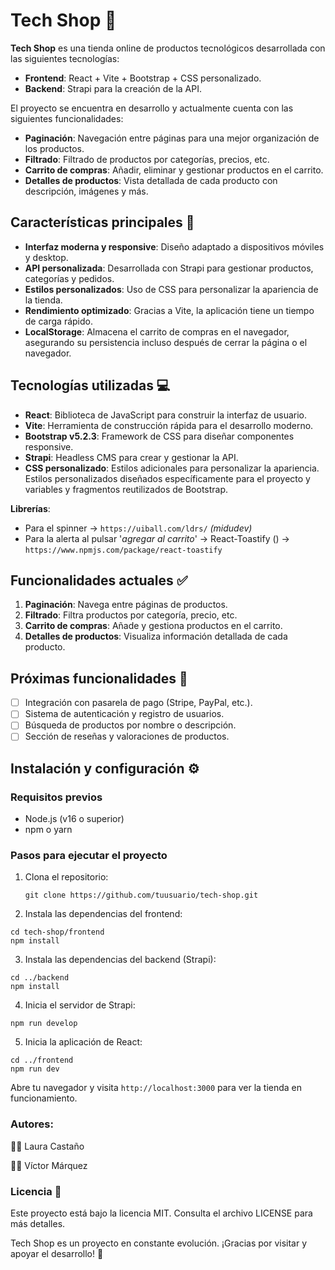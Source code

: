 # Tech Shop 🛒

**Tech Shop** es una tienda online de productos tecnológicos desarrollada con las siguientes tecnologías:

- **Frontend**: React + Vite + Bootstrap + CSS personalizado.
- **Backend**: Strapi para la creación de la API.

El proyecto se encuentra en desarrollo y actualmente cuenta con las siguientes funcionalidades:

- **Paginación**: Navegación entre páginas para una mejor organización de los productos.
- **Filtrado**: Filtrado de productos por categorías, precios, etc.
- **Carrito de compras**: Añadir, eliminar y gestionar productos en el carrito.
- **Detalles de productos**: Vista detallada de cada producto con descripción, imágenes y más.

## Características principales 🚀

- **Interfaz moderna y responsive**: Diseño adaptado a dispositivos móviles y desktop.
- **API personalizada**: Desarrollada con Strapi para gestionar productos, categorías y pedidos.
- **Estilos personalizados**: Uso de CSS para personalizar la apariencia de la tienda.
- **Rendimiento optimizado**: Gracias a Vite, la aplicación tiene un tiempo de carga rápido.
- **LocalStorage**: Almacena el carrito de compras en el navegador, asegurando su persistencia incluso después de cerrar la página o el navegador.

## Tecnologías utilizadas 💻

- **React**: Biblioteca de JavaScript para construir la interfaz de usuario.
- **Vite**: Herramienta de construcción rápida para el desarrollo moderno.
- **Bootstrap v5.2.3**: Framework de CSS para diseñar componentes responsive. 
- **Strapi**: Headless CMS para crear y gestionar la API.
- **CSS personalizado**: Estilos adicionales para personalizar la apariencia. Estilos personalizados diseñados específicamente para el proyecto y variables y fragmentos reutilizados de Bootstrap.

**Librerías**: 
- Para el spinner -> `https://uiball.com/ldrs/` *(midudev)*
- Para la alerta al pulsar '*agregar al carrito*' -> React-Toastify () -> `https://www.npmjs.com/package/react-toastify`
  
## Funcionalidades actuales ✅

1. **Paginación**: Navega entre páginas de productos.
2. **Filtrado**: Filtra productos por categoría, precio, etc.
3. **Carrito de compras**: Añade y gestiona productos en el carrito.
4. **Detalles de productos**: Visualiza información detallada de cada producto.

## Próximas funcionalidades 📅

- [ ] Integración con pasarela de pago (Stripe, PayPal, etc.).
- [ ] Sistema de autenticación y registro de usuarios.
- [ ] Búsqueda de productos por nombre o descripción.
- [ ] Sección de reseñas y valoraciones de productos.

## Instalación y configuración ⚙️

### Requisitos previos

- Node.js (v16 o superior)
- npm o yarn

### Pasos para ejecutar el proyecto

1. Clona el repositorio:
   ```
   git clone https://github.com/tuusuario/tech-shop.git
   ```
   
2. Instala las dependencias del frontend:


```
cd tech-shop/frontend
npm install
```

3. Instala las dependencias del backend (Strapi):

```
cd ../backend
npm install
```

4. Inicia el servidor de Strapi:
```
npm run develop
```

5. Inicia la aplicación de React:

```
cd ../frontend
npm run dev
```

Abre tu navegador y visita `http://localhost:3000` para ver la tienda en funcionamiento.

### Autores: 
👩‍💻 Laura Castaño

👨‍💻 Víctor Márquez


### **Licencia** 📄

Este proyecto está bajo la licencia MIT. Consulta el archivo LICENSE para más detalles.

Tech Shop es un proyecto en constante evolución. ¡Gracias por visitar y apoyar el desarrollo! 🚀


